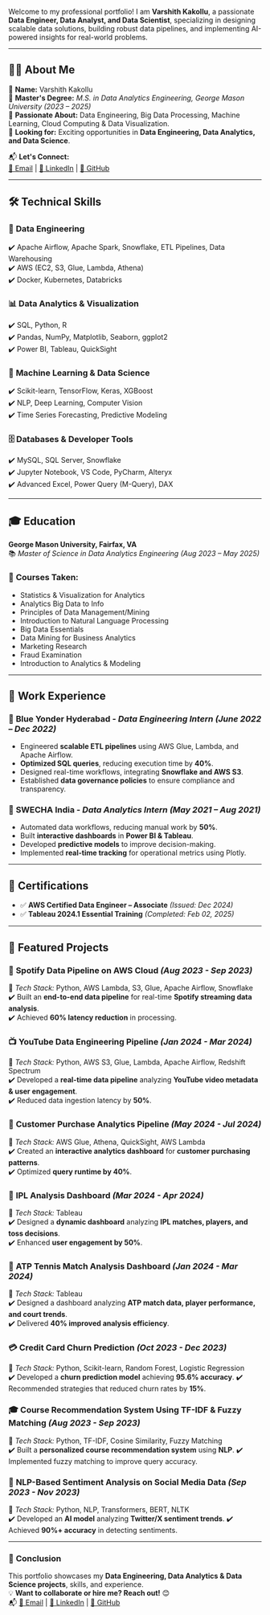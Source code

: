 Welcome to my professional portfolio! I am **Varshith Kakollu**, a passionate **Data Engineer, Data Analyst, and Data Scientist**, specializing in designing scalable data solutions, building robust data pipelines, and implementing AI-powered insights for real-world problems. 

---

## 👨‍💻 About Me
🔹 **Name:** Varshith Kakollu  
🔹 **Master's Degree:** *M.S. in Data Analytics Engineering, George Mason University (2023 – 2025)*  
🔹 **Passionate About:** Data Engineering, Big Data Processing, Machine Learning, Cloud Computing & Data Visualization.  
🔹 **Looking for:** Exciting opportunities in **Data Engineering, Data Analytics, and Data Science**.

📬 **Let's Connect:**  
[📧 Email](mailto:vkakollu@gmu.edu) | [💼 LinkedIn](https://linkedin.com/in/vkakollu9999/) | [🔗 GitHub](https://github.com/Varshith2799)

---

## 🛠️ Technical Skills

### 💾 **Data Engineering**
✔️ Apache Airflow, Apache Spark, Snowflake, ETL Pipelines, Data Warehousing  
✔️ AWS (EC2, S3, Glue, Lambda, Athena)  
✔️ Docker, Kubernetes, Databricks  

### 📊 **Data Analytics & Visualization**
✔️ SQL, Python, R  
✔️ Pandas, NumPy, Matplotlib, Seaborn, ggplot2  
✔️ Power BI, Tableau, QuickSight  

### 🤖 **Machine Learning & Data Science**
✔️ Scikit-learn, TensorFlow, Keras, XGBoost  
✔️ NLP, Deep Learning, Computer Vision  
✔️ Time Series Forecasting, Predictive Modeling  

### 🗄️ **Databases & Developer Tools**
✔️ MySQL, SQL Server, Snowflake  
✔️ Jupyter Notebook, VS Code, PyCharm, Alteryx  
✔️ Advanced Excel, Power Query (M-Query), DAX  

---

## 🎓 Education
**George Mason University, Fairfax, VA**  
📚 *Master of Science in Data Analytics Engineering* *(Aug 2023 – May 2025)*

### 📖 **Courses Taken:**
- Statistics & Visualization for Analytics  
- Analytics Big Data to Info  
- Principles of Data Management/Mining  
- Introduction to Natural Language Processing  
- Big Data Essentials  
- Data Mining for Business Analytics  
- Marketing Research  
- Fraud Examination  
- Introduction to Analytics & Modeling  

---

## 💼 Work Experience

### 🔹 **Blue Yonder Hyderabad** - *Data Engineering Intern* *(June 2022 – Dec 2022)*
- Engineered **scalable ETL pipelines** using AWS Glue, Lambda, and Apache Airflow.
- **Optimized SQL queries**, reducing execution time by **40%**.
- Designed real-time workflows, integrating **Snowflake and AWS S3**.
- Established **data governance policies** to ensure compliance and transparency.

### 🔹 **SWECHA India** - *Data Analytics Intern* *(May 2021 – Aug 2021)*
- Automated data workflows, reducing manual work by **50%**.
- Built **interactive dashboards** in **Power BI & Tableau**.
- Developed **predictive models** to improve decision-making.
- Implemented **real-time tracking** for operational metrics using Plotly.

---

## 🚀 Certifications
- ✅ **AWS Certified Data Engineer – Associate** *(Issued: Dec 2024)*  
- ✅ **Tableau 2024.1 Essential Training** *(Completed: Feb 02, 2025)*

---

## 🚀 Featured Projects

### 🎵 **Spotify Data Pipeline on AWS Cloud** *(Aug 2023 - Sep 2023)*  
📌 *Tech Stack:* Python, AWS Lambda, S3, Glue, Apache Airflow, Snowflake  
✔️ Built an **end-to-end data pipeline** for real-time **Spotify streaming data analysis**.  
✔️ Achieved **60% latency reduction** in processing.  

### 📺 **YouTube Data Engineering Pipeline** *(Jan 2024 - Mar 2024)*  
📌 *Tech Stack:* Python, AWS S3, Glue, Lambda, Apache Airflow, Redshift Spectrum  
✔️ Developed a **real-time data pipeline** analyzing **YouTube video metadata & user engagement**.  
✔️ Reduced data ingestion latency by **50%**.

### 🛒 **Customer Purchase Analytics Pipeline** *(May 2024 - Jul 2024)*  
📌 *Tech Stack:* AWS Glue, Athena, QuickSight, AWS Lambda  
✔️ Created an **interactive analytics dashboard** for **customer purchasing patterns**.  
✔️ Optimized **query runtime by 40%**.

### 🏏 **IPL Analysis Dashboard** *(Mar 2024 - Apr 2024)*  
📌 *Tech Stack:* Tableau  
✔️ Designed a **dynamic dashboard** analyzing **IPL matches, players, and toss decisions**.  
✔️ Enhanced **user engagement by 50%**.

### 🎾 **ATP Tennis Match Analysis Dashboard** *(Jan 2024 - Mar 2024)*  
📌 *Tech Stack:* Tableau  
✔️ Designed a dashboard analyzing **ATP match data, player performance, and court trends**.  
✔️ Delivered **40% improved analysis efficiency**.

### 💳 **Credit Card Churn Prediction** *(Oct 2023 - Dec 2023)*  
📌 *Tech Stack:* Python, Scikit-learn, Random Forest, Logistic Regression  
✔️ Developed a **churn prediction model** achieving **95.6% accuracy**.
✔️ Recommended strategies that reduced churn rates by **15%**.

### 🎓 **Course Recommendation System Using TF-IDF & Fuzzy Matching** *(Aug 2023 - Sep 2023)*  
📌 *Tech Stack:* Python, TF-IDF, Cosine Similarity, Fuzzy Matching  
✔️ Built a **personalized course recommendation system** using **NLP**.
✔️ Implemented fuzzy matching to improve query accuracy.

### 📝 **NLP-Based Sentiment Analysis on Social Media Data** *(Sep 2023 - Nov 2023)*  
📌 *Tech Stack:* Python, NLP, Transformers, BERT, NLTK  
✔️ Developed an **AI model** analyzing **Twitter/X sentiment trends**.
✔️ Achieved **90%+ accuracy** in detecting sentiments.

---

### 🎯 **Conclusion**
This portfolio showcases my **Data Engineering, Data Analytics & Data Science projects**, skills, and experience.  
💡 **Want to collaborate or hire me? Reach out!** 😊  
📬 [📧 Email](mailto:vkakollu@gmu.edu) | [💼 LinkedIn](https://linkedin.com/in/vkakollu9999/) | [🔗 GitHub](https://github.com/Varshith2799)
